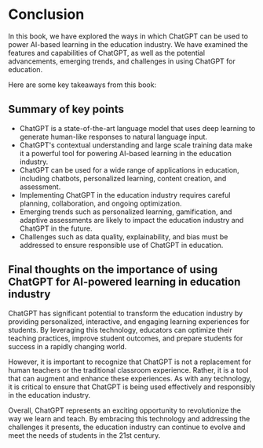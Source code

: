 # Conclusion

In this book, we have explored the ways in which ChatGPT can be used to power AI-based learning in the education industry. We have examined the features and capabilities of ChatGPT, as well as the potential advancements, emerging trends, and challenges in using ChatGPT for education.

Here are some key takeaways from this book:

Summary of key points
---------------------

* ChatGPT is a state-of-the-art language model that uses deep learning to generate human-like responses to natural language input.
* ChatGPT's contextual understanding and large scale training data make it a powerful tool for powering AI-based learning in the education industry.
* ChatGPT can be used for a wide range of applications in education, including chatbots, personalized learning, content creation, and assessment.
* Implementing ChatGPT in the education industry requires careful planning, collaboration, and ongoing optimization.
* Emerging trends such as personalized learning, gamification, and adaptive assessments are likely to impact the education industry and ChatGPT in the future.
* Challenges such as data quality, explainability, and bias must be addressed to ensure responsible use of ChatGPT in education.

Final thoughts on the importance of using ChatGPT for AI-powered learning in education industry
-----------------------------------------------------------------------------------------------

ChatGPT has significant potential to transform the education industry by providing personalized, interactive, and engaging learning experiences for students. By leveraging this technology, educators can optimize their teaching practices, improve student outcomes, and prepare students for success in a rapidly changing world.

However, it is important to recognize that ChatGPT is not a replacement for human teachers or the traditional classroom experience. Rather, it is a tool that can augment and enhance these experiences. As with any technology, it is critical to ensure that ChatGPT is being used effectively and responsibly in the education industry.

Overall, ChatGPT represents an exciting opportunity to revolutionize the way we learn and teach. By embracing this technology and addressing the challenges it presents, the education industry can continue to evolve and meet the needs of students in the 21st century.